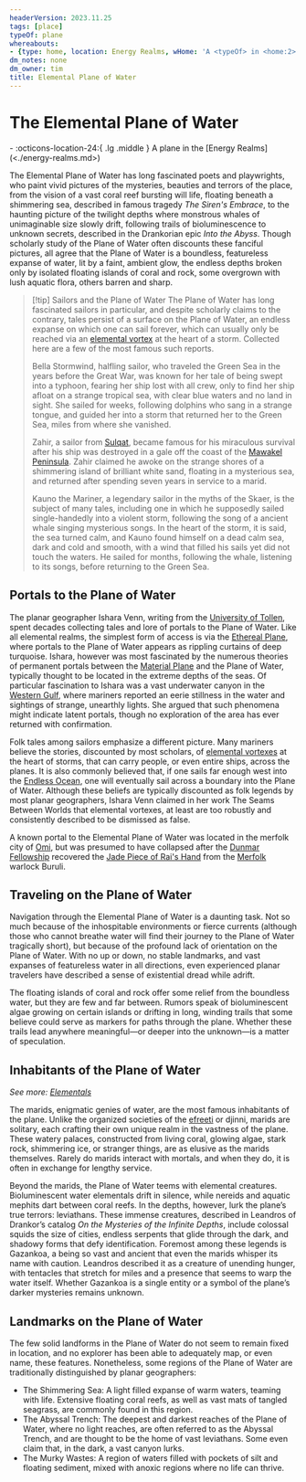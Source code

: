 ```yaml
---
headerVersion: 2023.11.25
tags: [place]
typeOf: plane
whereabouts:
- {type: home, location: Energy Realms, wHome: 'A <typeOf> in <home:2>'}
dm_notes: none
dm_owner: tim
title: Elemental Plane of Water
---
```

# The Elemental Plane of Water
<div class="grid cards ext-narrow-margin ext-one-column" markdown>
-    :octicons-location-24:{ .lg .middle } A plane in the [Energy Realms](<./energy-realms.md>)  
</div>


The Elemental Plane of Water has long fascinated poets and playwrights, who paint vivid pictures of the mysteries, beauties and terrors of the place, from the vision of a vast coral reef bursting will life, floating beneath a shimmering sea, described in famous tragedy *The Siren's Embrace*, to the haunting picture of the twilight depths where monstrous whales of unimaginable size slowly drift, following trails of bioluminescence to unknown secrets, described in the Drankorian epic *Into the Abyss*. Though scholarly study of the Plane of Water often discounts these fanciful pictures, all agree that the Plane of Water is a boundless, featureless expanse of water, lit by a faint, ambient glow, the endless depths broken only by isolated floating islands of coral and rock, some overgrown with lush aquatic flora, others barren and sharp.

>[!tip] Sailors and the Plane of Water
> The Plane of Water has long fascinated sailors in particular, and despite scholarly claims to the contrary, tales persist of a surface on the Plane of Water, an endless expanse on which one can sail forever, which can usually only be reached via an [elemental vortex](<../planar-concepts/elemental-vortex.md>) at the heart of a storm. Collected here are a few of the most famous such reports.  
>
> Bella Stormwind, halfling sailor, who traveled the Green Sea in the years before the Great War, was known for her tale of being swept into a typhoon, fearing her ship lost with all crew, only to find her ship afloat on a strange tropical sea, with clear blue waters and no land in sight. She sailed for weeks, following dolphins who sang in a strange tongue, and guided her into a storm that returned her to the Green Sea, miles from where she vanished. 
> 
> Zahir, a sailor from [Sulqat](<../../gazetteer/northwest-coast/rivers/sulqat.md>), became famous for his miraculous survival after his ship was destroyed in a gale off the coast of the [Mawakel Peninsula](<../../gazetteer/northwest-coast/mawar-confederacy/mawakel-peninsula.md>). Zahir claimed he awoke on the strange shores of a shimmering island of brilliant white sand, floating in a mysterious sea, and returned after spending seven years in service to a marid. 
> 
>Kauno the Mariner, a legendary sailor in the myths of the Skaer, is the subject of many tales, including one in which he supposedly sailed single-handedly into a violent storm, following the song of a ancient whale singing mysterious songs. In the heart of the storm, it is said, the sea turned calm, and Kauno found himself on a dead calm sea, dark and cold and smooth, with a wind that filled his sails yet did not touch the waters. He sailed for months, following the whale, listening to its songs, before returning to the Green Sea. 

## Portals to the Plane of Water

The planar geographer Ishara Venn, writing from the [University of Tollen](<../../gazetteer/greater-sembara/tollen/university-of-tollen.md>), spent decades collecting tales and lore of portals to the Plane of Water.  Like all elemental realms, the simplest form of access is via the [Ethereal Plane](<../ethereal-plane.md>), where portals to the Plane of Water appears as rippling curtains of deep turquoise. Ishara, however was most fascinated by the numerous theories of permanent portals between the [Material Plane](<../material-plane.md>) and the Plane of Water, typically thought to be located in the extreme depths of the seas. Of particular fascination to Ishara was a vast underwater canyon in the [Western Gulf](<../../gazetteer/greater-sembara/western-gulf.md>), where mariners reported an eerie stillness in the water and sightings of strange, unearthly lights. She argued that such phenomena might indicate latent portals, though no exploration of the area has ever returned with confirmation.

Folk tales among sailors emphasize a different picture. Many mariners believe the stories, discounted by most scholars, of [elemental vortexes](<../planar-concepts/elemental-vortex.md>) at the heart of storms, that can carry people, or even entire ships, across the planes. It is also commonly believed that, if one sails far enough west into the [Endless Ocean](<../../gazetteer/endless-ocean.md>), one will eventually sail across a boundary into the Plane of Water. Although these beliefs are typically discounted as folk legends by most planar geographers, Ishara Venn claimed in her work The Seams Between Worlds that elemental vortexes, at least are too robustly and consistently described to be dismissed as false. 


A known portal to the Elemental Plane of Water was located in the merfolk city of [Omi](<../../gazetteer/faraway-places/omi.md>), but was presumed to have collapsed after the [Dunmar Fellowship](<../../people/pcs/dunmar-fellowship/dunmar-fellowship.md>) recovered the [Jade Piece of Rai's Hand](<../../campaigns/dunmari-frontier/treasure/jade-piece-of-rai-s-hand.md>) from the [Merfolk](<../../species/unusual-species/merfolk.md>) warlock Buruli. 


## Traveling on the Plane of Water

Navigation through the Elemental Plane of Water is a daunting task. Not so much because of the inhospitable environments or fierce currents (although those who cannot breathe water will find their journey to the Plane of Water tragically short), but because of the profound lack of orientation on the Plane of Water. With no up or down, no stable landmarks, and vast expanses of featureless water in all directions, even experienced planar travelers have described a sense of existential dread while adrift.

The floating islands of coral and rock offer some relief from the boundless water, but they are few and far between. Rumors speak of bioluminescent algae growing on certain islands or drifting in long, winding trails that some believe could serve as markers for paths through the plane. Whether these trails lead anywhere meaningful—or deeper into the unknown—is a matter of speculation.
## Inhabitants of the Plane of Water

_See more: [Elementals](<../../species/extraplanar/elementals.md>)_

The marids, enigmatic genies of water, are the most famous inhabitants of the plane. Unlike the organized societies of the [efreeti](<../../species/extraplanar/efreeti.md>) or djinni, marids are solitary, each crafting their own unique realm in the vastness of the plane. These watery palaces, constructed from living coral, glowing algae, stark rock, shimmering ice, or stranger things, are as elusive as the marids themselves. Rarely do marids interact with mortals, and when they do, it is often in exchange for lengthy service. 

Beyond the marids, the Plane of Water teems with elemental creatures. Bioluminescent water elementals drift in  silence, while nereids and aquatic mephits dart between coral reefs. In the depths, however, lurk the plane’s true terrors: leviathans. These immense creatures, described in Leandros of Drankor’s catalog _On the Mysteries of the Infinite Depths_, include colossal squids the size of cities, endless serpents that glide through the dark, and shadowy forms that defy identification. Foremost among these legends is Gazankoa, a being so vast and ancient that even the marids whisper its name with caution. Leandros described it as a creature of unending hunger, with tentacles that stretch for miles and a presence that seems to warp the water itself. Whether Gazankoa is a single entity or a symbol of the plane’s darker mysteries remains unknown.

## Landmarks on the Plane of Water

The few solid landforms in the Plane of Water do not seem to remain fixed in location, and no explorer has been able to adequately map, or even name, these features. Nonetheless, some regions of the Plane of Water are traditionally distinguished by planar geographers:

- The Shimmering Sea: A light filled expanse of warm waters, teaming with life. Extensive floating coral reefs, as well as vast mats of tangled seagrass, are commonly found in this region.
- The Abyssal Trench: The deepest and darkest reaches of the Plane of Water, where no light reaches, are often referred to as the Abyssal Trench, and are thought to be the home of vast leviathans. Some even claim that, in the dark, a vast canyon lurks.
- The Murky Wastes: A region of waters filled with pockets of silt and floating sediment, mixed with anoxic regions where no life can thrive. 

